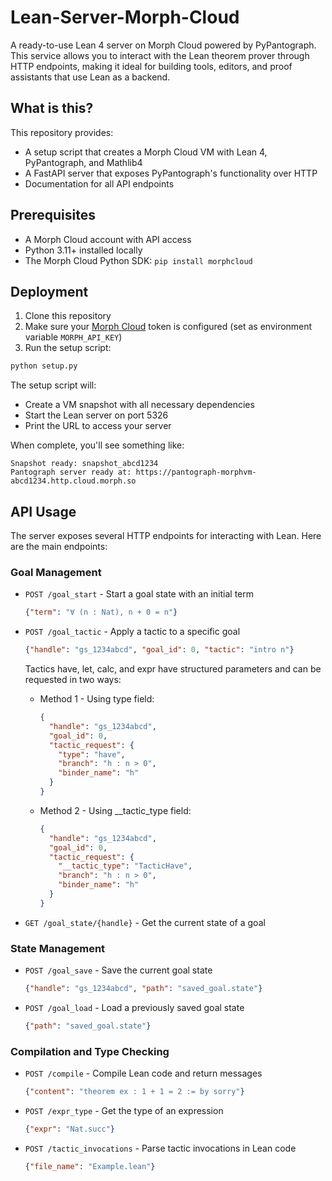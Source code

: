 # Lean-Server-Morph-Cloud

A ready-to-use Lean 4 server on Morph Cloud powered by PyPantograph. This service allows you to interact with the Lean theorem prover through HTTP endpoints, making it ideal for building tools, editors, and proof assistants that use Lean as a backend.

## What is this?

This repository provides:
- A setup script that creates a Morph Cloud VM with Lean 4, PyPantograph, and Mathlib4
- A FastAPI server that exposes PyPantograph's functionality over HTTP
- Documentation for all API endpoints

## Prerequisites

- A Morph Cloud account with API access
- Python 3.11+ installed locally
- The Morph Cloud Python SDK: `pip install morphcloud`

## Deployment

1. Clone this repository
2. Make sure your [Morph Cloud](https://cloud.morph.so/web) token is configured (set as environment variable `MORPH_API_KEY`)
3. Run the setup script:

```bash
python setup.py
```

The setup script will:
- Create a VM snapshot with all necessary dependencies
- Start the Lean server on port 5326
- Print the URL to access your server

When complete, you'll see something like:

```
Snapshot ready: snapshot_abcd1234
Pantograph server ready at: https://pantograph-morphvm-abcd1234.http.cloud.morph.so
```

## API Usage

The server exposes several HTTP endpoints for interacting with Lean. Here are the main endpoints:

### Goal Management

- `POST /goal_start` - Start a goal state with an initial term
  ```json
  {"term": "∀ (n : Nat), n + 0 = n"}
  ```

- `POST /goal_tactic` - Apply a tactic to a specific goal
  ```json
  {"handle": "gs_1234abcd", "goal_id": 0, "tactic": "intro n"}
  ```
  Tactics have, let, calc, and expr have structured parameters and can be requested in two ways:
  - Method 1 - Using type field:
    ```json
    {
      "handle": "gs_1234abcd", 
      "goal_id": 0, 
      "tactic_request": {
        "type": "have",
        "branch": "h : n > 0",
        "binder_name": "h"
      }
    }
    ```
  - Method 2 - Using __tactic_type field:
    ```json
    {
      "handle": "gs_1234abcd", 
      "goal_id": 0, 
      "tactic_request": {
        "__tactic_type": "TacticHave",
        "branch": "h : n > 0",
        "binder_name": "h"
      }
    }
    ```

- `GET /goal_state/{handle}` - Get the current state of a goal

### State Management

- `POST /goal_save` - Save the current goal state
  ```json
  {"handle": "gs_1234abcd", "path": "saved_goal.state"}
  ```

- `POST /goal_load` - Load a previously saved goal state
  ```json
  {"path": "saved_goal.state"}
  ```

### Compilation and Type Checking

- `POST /compile` - Compile Lean code and return messages
  ```json
  {"content": "theorem ex : 1 + 1 = 2 := by sorry"}
  ```

- `POST /expr_type` - Get the type of an expression
  ```json
  {"expr": "Nat.succ"}
  ```

- `POST /tactic_invocations` - Parse tactic invocations in Lean code
  ```json
  {"file_name": "Example.lean"}
  ```
